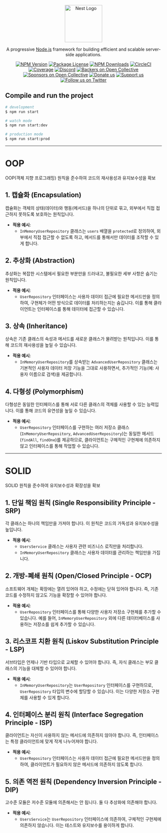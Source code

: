 <p align="center">
  <a href="http://nestjs.com/" target="blank"><img src="https://nestjs.com/img/logo-small.svg" width="120" alt="Nest Logo" /></a>
</p>

[circleci-image]: https://img.shields.io/circleci/build/github/nestjs/nest/master?token=abc123def456
[circleci-url]: https://circleci.com/gh/nestjs/nest

  <p align="center">A progressive <a href="http://nodejs.org" target="_blank">Node.js</a> framework for building efficient and scalable server-side applications.</p>
    <p align="center">
<a href="https://www.npmjs.com/~nestjscore" target="_blank"><img src="https://img.shields.io/npm/v/@nestjs/core.svg" alt="NPM Version" /></a>
<a href="https://www.npmjs.com/~nestjscore" target="_blank"><img src="https://img.shields.io/npm/l/@nestjs/core.svg" alt="Package License" /></a>
<a href="https://www.npmjs.com/~nestjscore" target="_blank"><img src="https://img.shields.io/npm/dm/@nestjs/common.svg" alt="NPM Downloads" /></a>
<a href="https://circleci.com/gh/nestjs/nest" target="_blank"><img src="https://img.shields.io/circleci/build/github/nestjs/nest/master" alt="CircleCI" /></a>
<a href="https://coveralls.io/github/nestjs/nest?branch=master" target="_blank"><img src="https://coveralls.io/repos/github/nestjs/nest/badge.svg?branch=master#9" alt="Coverage" /></a>
<a href="https://discord.gg/G7Qnnhy" target="_blank"><img src="https://img.shields.io/badge/discord-online-brightgreen.svg" alt="Discord"/></a>
<a href="https://opencollective.com/nest#backer" target="_blank"><img src="https://opencollective.com/nest/backers/badge.svg" alt="Backers on Open Collective" /></a>
<a href="https://opencollective.com/nest#sponsor" target="_blank"><img src="https://opencollective.com/nest/sponsors/badge.svg" alt="Sponsors on Open Collective" /></a>
  <a href="https://paypal.me/kamilmysliwiec" target="_blank"><img src="https://img.shields.io/badge/Donate-PayPal-ff3f59.svg" alt="Donate us"/></a>
    <a href="https://opencollective.com/nest#sponsor"  target="_blank"><img src="https://img.shields.io/badge/Support%20us-Open%20Collective-41B883.svg" alt="Support us"></a>
  <a href="https://twitter.com/nestframework" target="_blank"><img src="https://img.shields.io/twitter/follow/nestframework.svg?style=social&label=Follow" alt="Follow us on Twitter"></a>
</p>

## Compile and run the project

```bash
# development
$ npm run start

# watch mode
$ npm run start:dev

# production mode
$ npm run start:prod
```

---

# OOP

OOP(객체 지향 프로그래밍) 원칙을 준수하여 코드의 재사용성과 유지보수성을 확보

## 1. 캡슐화 (Encapsulation)

캡슐화는 객체의 상태(데이터)와 행동(메서드)을 하나의 단위로 묶고, 외부에서 직접 접근하지 못하도록 보호하는 원칙입니다.

- **적용 예시**: 
  - `InMemoryUserRepository` 클래스는 `users` 배열을 `protected`로 정의하여, 외부에서 직접 접근할 수 없도록 하고, 메서드를 통해서만 데이터를 조작할 수 있게 합니다.

## 2. 추상화 (Abstraction)

추상화는 복잡한 시스템에서 필요한 부분만을 드러내고, 불필요한 세부 사항은 숨기는 원칙입니다.

- **적용 예시**: 
  - `UserRepository` 인터페이스는 사용자 데이터 접근에 필요한 메서드만을 정의하여, 구현체가 어떤 방식으로 데이터를 처리하는지는 숨깁니다. 이를 통해 클라이언트는 인터페이스를 통해 데이터에 접근할 수 있습니다.

## 3. 상속 (Inheritance)

상속은 기존 클래스의 속성과 메서드를 새로운 클래스가 물려받는 원칙입니다. 이를 통해 코드의 재사용성을 높일 수 있습니다.

- **적용 예시**: 
  - `InMemoryUserRepository`를 상속받는 `AdvancedUserRepository` 클래스는 기본적인 사용자 데이터 저장 기능을 그대로 사용하면서, 추가적인 기능(예: 사용자 이름으로 검색)을 제공합니다.

## 4. 다형성 (Polymorphism)

다형성은 동일한 인터페이스를 통해 서로 다른 클래스의 객체를 사용할 수 있는 능력입니다. 이를 통해 코드의 유연성을 높일 수 있습니다.

- **적용 예시**: 
  - `UserRepository` 인터페이스를 구현하는 여러 저장소 클래스(`InMemoryUserRepository`, `AdvancedUserRepository`)는 동일한 메서드(`findAll`, `findOne`)를 제공하므로, 클라이언트는 구체적인 구현체에 의존하지 않고 인터페이스를 통해 작업할 수 있습니다.

---

# SOLID

SOLID 원칙을 준수하여 유지보수성과 확장성을 확보

## 1. 단일 책임 원칙 (Single Responsibility Principle - SRP)

각 클래스는 하나의 책임만을 가져야 합니다. 이 원칙은 코드의 가독성과 유지보수성을 높입니다.

- **적용 예시**: 
  - `UsersService` 클래스는 사용자 관련 비즈니스 로직만을 처리합니다.
  - `InMemoryUserRepository` 클래스는 사용자 데이터를 관리하는 책임만을 가집니다.

## 2. 개방-폐쇄 원칙 (Open/Closed Principle - OCP)

소프트웨어 개체는 확장에는 열려 있어야 하고, 수정에는 닫혀 있어야 합니다. 즉, 기존 코드를 수정하지 않고도 기능을 확장할 수 있어야 합니다.

- **적용 예시**: 
  - `UserRepository` 인터페이스를 통해 다양한 사용자 저장소 구현체를 추가할 수 있습니다. 예를 들어, `InMemoryUserRepository` 외에 다른 데이터베이스를 사용하는 저장소를 쉽게 추가할 수 있습니다.

## 3. 리스코프 치환 원칙 (Liskov Substitution Principle - LSP)

서브타입은 언제나 기반 타입으로 교체할 수 있어야 합니다. 즉, 자식 클래스는 부모 클래스의 기능을 대체할 수 있어야 합니다.

- **적용 예시**: 
  - `InMemoryUserRepository`는 `UserRepository` 인터페이스를 구현하므로, `UserRepository` 타입의 변수에 할당할 수 있습니다. 이는 다양한 저장소 구현체를 사용할 수 있게 합니다.

## 4. 인터페이스 분리 원칙 (Interface Segregation Principle - ISP)

클라이언트는 자신이 사용하지 않는 메서드에 의존하지 않아야 합니다. 즉, 인터페이스는 특정 클라이언트에 맞게 작게 나누어져야 합니다.

- **적용 예시**: 
  - `UserRepository` 인터페이스는 사용자 데이터 접근에 필요한 메서드만을 정의하여, 클라이언트가 필요하지 않은 메서드에 의존하지 않도록 합니다.

## 5. 의존 역전 원칙 (Dependency Inversion Principle - DIP)

고수준 모듈은 저수준 모듈에 의존해서는 안 됩니다. 둘 다 추상화에 의존해야 합니다.

- **적용 예시**: 
  - `UsersService`는 `UserRepository` 인터페이스에 의존하여, 구체적인 구현체에 의존하지 않습니다. 이는 테스트와 유지보수를 용이하게 합니다.
